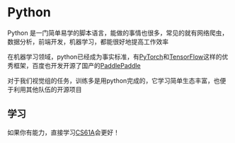 # Python
Python 是一门简单易学的脚本语言，能做的事情也很多，常见的就有网络爬虫，数据分析，前端开发，机器学习，都能很好地提高工作效率

在机器学习领域，python已经成为事实标准，有[PyTorch](https://pytorch.org/)和[TensorFlow](https://tensorflow.google.cn/)这样的优秀框架，百度也开发开源了国产的[PaddlePaddle](https://www.paddlepaddle.org.cn/)

对于我们视觉组的任务，训练多是用python完成的，它学习简单生态丰富，也便于利用其他队伍的开源项目

## 学习
如果你有能力，直接学习[CS61A](https://cs61a.org/)会更好！
